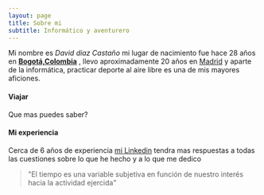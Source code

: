 ```yaml
---
layout: page
title: Sobre mi
subtitle: Informático y aventurero
---
```




Mi nombre es _David diaz Castaño_ mi lugar de nacimiento fue hace 28 años en [**Bogotá,Colombia**](https://es.wikipedia.org/wiki/Bogot%C3%A1) , llevo aproximadamente 20 años en [Madrid](https://es.wikipedia.org/wiki/Madrid) y aparte de la informática, practicar deporte al aire libre es una de mis mayores aficiones.

#### Viajar






Que mas puedes saber?


#### Mi experiencia

Cerca de 6 años de experiencia [mi Linkedin](https://www.linkedin.com/in/daviddiazcasta) tendra mas respuestas a todas las cuestiones sobre lo que he hecho y a lo que me dedico


>"El tiempo es una variable subjetiva en función de nuestro interés hacia la actividad ejercida"


